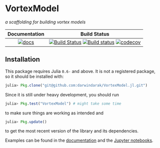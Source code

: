 # VortexModel

*a scaffolding for building vortex models*

| Documentation | Build Status |
|:---:|:---:|
| [![docs](https://img.shields.io/badge/docs-latest-blue.svg)](https://darwindarak.github.com/VortexModel.jl) | [![Build Status](https://travis-ci.org/darwindarak/VortexModel.jl.svg?branch=master)](https://travis-ci.org/darwindarak/VortexModel.jl) [![Build status](https://ci.appveyor.com/api/projects/status/7fdnt699n6l0g92q/branch/master?svg=true)](https://ci.appveyor.com/project/darwindarak/vortexmodel-jl/branch/master) [![codecov](https://codecov.io/gh/darwindarak/VortexModel.jl/branch/master/graph/badge.svg)](https://codecov.io/gh/darwindarak/VortexModel.jl) |

## Installation

This package requires Julia `0.6-` and above.
It is not a registered package, so it should be installed with:
```julia
julia> Pkg.clone("git@github.com:darwindarak/VortexModel.jl.git")
```
Since it is still under heavy development, you should run
```julia
julia> Pkg.test("VortexModel") # might take some time
```
to make sure things are working as intended and
```julia
julia> Pkg.update()
```
to get the most recent version of the library and its dependencies.

Examples can be found in the [documentation](https://darwindarak.github.io/VortexModel.jl) and the [Jupyter notebooks](https://github.com/darwindarak/VortexModel.jl/tree/master/examples).
